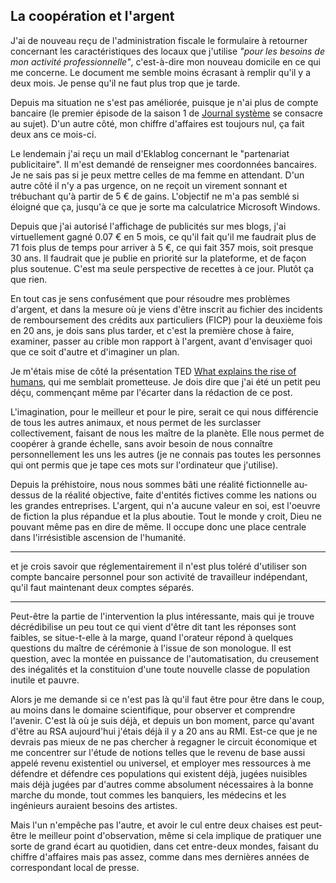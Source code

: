 ## La coopération et l'argent

J'ai de nouveau reçu de l'administration fiscale le formulaire à retourner concernant les caractéristiques des locaux que j'utilise *"pour les besoins de mon activité professionnelle"*, c'est-à-dire mon nouveau domicile en ce qui me concerne. Le document me semble moins écrasant à remplir qu'il y a deux mois. Je pense qu'il ne faut plus trop que je tarde.

Depuis ma situation ne s'est pas améliorée, puisque je n'ai plus de compte bancaire (le premier épisode de la saison 1 de [Journal système][1] se consacre au sujet). D'un autre côté, mon chiffre d'affaires est toujours nul, ça fait deux ans ce mois-ci. 

[1]: http://flo.lo.gs/tag/S01xE01

Le lendemain j'ai reçu un mail d'Eklablog concernant le "partenariat publicitaire". Il m'est demandé de renseigner mes coordonnées bancaires. Je ne sais pas si je peux mettre celles de ma femme en attendant. D'un autre côté il n'y a pas urgence, on ne reçoit un virement sonnant et trébuchant qu'à partir de 5 € de gains. L'objectif ne m'a pas semblé si éloigné que ça, jusqu'à ce que je sorte ma calculatrice Microsoft Windows.

Depuis que j'ai autorisé l'affichage de publicités sur mes blogs, j'ai virtuellement gagné 0.07 € en 5 mois, ce qu'il fait qu'il me faudrait plus de 71 fois plus de temps pour arriver à 5 €, ce qui fait 357 mois, soit presque 30 ans. Il faudrait que je publie en priorité sur la plateforme, et de façon plus soutenue. C'est ma seule perspective de recettes à ce jour. Plutôt ça que rien.

En tout cas je sens confusément que pour résoudre mes problèmes d'argent, et dans la mesure où je viens d'être inscrit au fichier des incidents de remboursement des crédits aux particuliers (FICP) pour la deuxième fois en 20 ans, je dois sans plus tarder, et c'est la première chose à faire, examiner, passer au crible mon rapport à l'argent, avant d'envisager quoi que ce soit d'autre et d'imaginer un plan.

Je m'étais mise de côté la présentation TED [What explains the rise of humans][1], qui me semblait prometteuse. Je dois dire que j'ai été un petit peu déçu, commençant même par l'écarter dans la rédaction de ce post.

[1]: http://www.ted.com/talks/yuval_noah_harari_what_explains_the_rise_of_humans

L'imagination, pour le meilleur et pour le pire, serait ce qui nous différencie de tous les autres animaux, et nous permet de les surclasser collectivement, faisant de nous les maître de la planète. Elle nous permet de coopérer à grande échelle, sans avoir besoin de nous connaître personnellement les uns les autres (je ne connais pas toutes les personnes qui ont permis que je tape ces mots sur l'ordinateur que j'utilise).

Depuis la préhistoire, nous nous sommes bâti une réalité fictionnelle au-dessus de la réalité objective, faite d'entités fictives comme les nations ou les grandes entreprises. L'argent, qui n'a aucune valeur en soi, est l'oeuvre de fiction la plus répandue et la plus aboutie. Tout le monde y croit, Dieu ne pouvant même pas en dire de même. Il occupe donc une place centrale dans l'irrésistible ascension de l'humanité.

***

et je crois savoir que réglementairement il n'est plus toléré d'utiliser son compte bancaire personnel pour son activité de travailleur indépendant, qu'il faut maintenant deux comptes séparés.

---

Peut-être la partie de l'intervention la plus intéressante, mais qui je trouve décrédibilise un peu tout ce qui vient d'être dit tant les réponses sont faibles, se situe-t-elle à la marge, quand l'orateur répond à quelques questions du maître de cérémonie à l'issue de son monologue. Il est question, avec la montée en puissance de l'automatisation, du creusement des inégalités et la constituion d'une toute nouvelle classe de population inutile et pauvre.

Alors je me demande si ce n'est pas là qu'il faut être pour être dans le coup, au moins dans le domaine scientifique, pour observer et comprendre l'avenir. C'est là où je suis déjà, et depuis un bon moment, parce qu'avant d'être au RSA aujourd'hui j'étais déjà il y a 20 ans au RMI. Est-ce que je ne devrais pas mieux de ne pas chercher à regagner le circuit économique et me concentrer sur l'étude de notions telles que le revenu de base aussi appelé revenu existentiel ou universel, et employer mes ressources à me défendre et défendre ces populations qui existent déjà, jugées nuisibles mais déjà jugées par d'autres comme absolument nécessaires à la bonne marche du monde, tout commes les banquiers, les médecins et les ingénieurs auraient besoins des artistes.

Mais l'un n'empêche pas l'autre, et avoir le cul entre deux chaises est peut-être le meilleur point d'observation, même si cela implique de pratiquer une sorte de grand écart au quotidien, dans cet entre-deux mondes, faisant du chiffre d'affaires mais pas assez, comme dans mes dernières années de correspondant local de presse.
